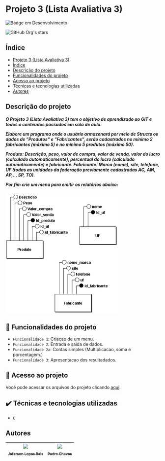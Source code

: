 # Projeto 3 (Lista Avaliativa 3)

![Badge em Desenvolvimento](http://img.shields.io/static/v1?label=STATUS&message=EM%20DESENVOLVIMENTO&color=GREEN&style=for-the-badge)

![GitHub Org's stars](https://img.shields.io/github/stars/jef-loppes-reis?style=social)

## Índice 

- [Projeto 3 (Lista Avaliativa 3)](#Projeto-3-(Lista-Avaliativa-3))
- [Índice](#índice)
- [Descrição do projeto](#descrição-do-projeto)
- [Funcionalidades do projeto](#funcionalidades-do-projeto)
- [Acesso ao projeto](#acesso-ao-projeto)
- [Técnicas e tecnologias utilizadas](#️técnicas-e-tecnologias-utilizadas)
- [Autores](#autores)

## Descrição do projeto
<div>
  <h5>
    O Projeto 3 (Lista Avaliativa 3) tem o objetivo de aprendizado ao GIT e todos o conteudos passados em sala de aula.
    <p>
      Elabore um programa onde o usuário armazenará por meio de Structs os dados de "Produtos"
      e "Fabricantes", serão cadastrados no mínimo 2 fabricantes (máximo 5) e no mínimo 5 produtos
      (máximo 50).
    </p>
    <p>
      Produto: Descrição, peso, valor de compra, valor de venda, valor do lucro (calculado
      automaticamente), percentual do lucro (calculado automaticamente) e fabricante.
      Fabricante: Marca (nome), site, telefone, UF (todas as unidades da federação previamente
      cadastradas AC, AM, AP,.., SP, TO).
    </p>
      Por fim crie um menu para emitir os relatórios abaixo:
  </h5>
</div>

![Exemplo do Projeto](./docs/struct-img.jpg)

## :hammer: Funcionalidades do projeto

- `Funcionalidade 1`: Criacao de um menu.
- `Funcionalidade 2`: Entrada e saida de dados.
- `Funcionalidade 2a`: Contas simples (Multiplicacao, soma e porcentagem.)
- `Funcionalidade 3`: Apresentacao dos resultadados.

## 📁 Acesso ao projeto
Você pode acessar os arquivos do projeto clicando [aqui](https://github.com/Pedro-Chaves2505/lista3-APE).

## ✔️ Técnicas e tecnologias utilizadas

- ``C``

## Autores

| [<img src="https://avatars.githubusercontent.com/u/88293401?v=4" width=115><br><sub>Jeferson Lopes Reis</sub>](https://github.com/jef-loppes-reis) | [<img src="https://avatars.githubusercontent.com/u/107230091?v=4" width=115><br><sub>Pedro Chaves</sub>](https://github.com/Pedro-Chaves2505) |
| :---: | :---: |
